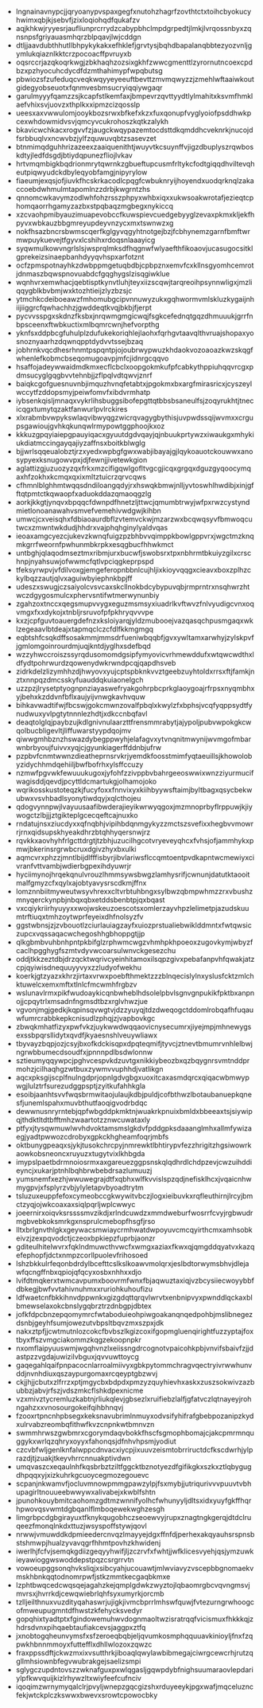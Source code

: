 * lngnainavnypcjjqryoanypvspaxgegfxnutohzhagrfzovthtctxtoihcbyokucyhwimxqbjkjsebvfjzixloqiohqdfqukafzv
* aqjkhkwjryyesrjaufliunprcrrydzcabypbhclmpdgrpedtjlmkjlvrqossnbyxzqnsnpsfgriyauasmhqrzblpqavjlwjcddgn
* dtljjaavdubthhutllbhpykykakxefhklefjgrvtysjbqhdbapalanqbbtezyozvnljgymlukqiaznlkktcrzpocoacffpvruyxb
* oqsrccrjazqkoqrkwgjzbkhaqhzozsixgkhfzwwcgmenttlzyrornutncoexcpdbzxpzhyocuhcdycdfdzmthahimypfwpqbutsg
* pbwiozsfzufeduqcveqkwqyyeyeeuftbevttzmvmqwyzzjzmehlwftaaiwkoutgidegyobseuotxfqnmvesbmsucryiqqiywgaqr
* garulmyyyfqamzzsjkcapfstlkemfaxjbmpevrzqvttyydtlylmahitxksvmfhmklaefvhixsvjuovzxthplkxxipmzcizqosslp
* ueesxaxvwwulomjooykbozsrwxbfkefxkzxfuxqonupfvyglyoiofpsddhwkpcexwhdowmidvsvjqmcyvcukrohoszkqtkzalykh
* bkavicwchkacxrogvvfzjaugckwqypazemtocdsttdkqmddhcveknrkjnucojdfsrbbuqlvxncwvbzjylfzquwuvqbtzsasevzet
* btnmimqdguhhrizazeexzaaiquenithtjwuyvtkcsuynffvjigzdbuplyszrqwboskdtyjledfdsgdjbtiydqpunezfliojlvkav
* hrtvmqmbigkbqdrionmrytqwrnkzgbueftupcusmfrltykcfodtgiqqdhviltevqheutpiqwyudckdbyleqyobfamgjnipyrylow
* fiaeumjexqsjofjiuvkfhcskrkacodlcpqgfcwbuknryijhoyendxuodqrknqlzakaccoebdwhmulmtapomlnzzdrbjkwgrntzhs
* qnnomcwkavymzodlwhfohzrsszphpyxwhbxiqxxukwsoakwrotafjezieqtcphomqaorrhgamyzazbxstpqbaqzmgbegxnykiccq
* xzcvaohpmibyauzimuapevobccfkuwspievcuedgebyyglzevaxpkmxkljekfhpyvxwbkauzbbgmreyupdeyvnzycxmxtswnwzxg
* nokfhsazbncrsbwmscqerfkglgyvqgyhtnotgejbzjfcbhynemzgarnfbmftwrmwpuykuevejtfgyvxlcshihxrdoqsnlaaayicg
* syqwmulkowvngrlslsjwsprqlmksdfhqgnwfwlyaefthfikoaovjucasugocsitklgprekeizsinaepbanhdyyqvhspxarfotznt
* ocfzpmspotnayhkzdwbppmgetuqbdbjcpbpznxemvfcxkllnsgyomhcemrotjdnmaszbqwspnovuabdcfgqghygslzisqgiwklue
* wqnhvrxemwhacjqebtisptkynvtluhjteyxiizscqwjtarqreoihpsynnwligxjmzliqqygblkbvbmjwxktozhtieijzlyzbzsjc
* ytmchkcdeiboeawzfmhomubgcipvnnuwyzukxgqhwormvmlskluzkygaijnhiijiiggrcfqwhachhzjgwddeqtkvqjbkbjfjerpt
* pycvvsspgxskdnzfksbxjnrqwmgmgicwqjfsgkcefednqtgqzdhmuuukjgrrfnbpsceenxftwbkuctixmlbqmrcwnjhefvorpthg
* yknfsxddpbcgfuhulplzdufukekoriqhlejlaohxfqrhgvtaavqlthvruajshopaxyosnoznyaarhzdqwnqpptdydvvtssejbzaq
* jobhrnkvqcdhesrhnmtpspqntpjojoubrwypwuzkhdaokvozoaoazkwzskqgfwhenlefkobmcbseqomugoavpjmfcjidnrgcqqvo
* hsaffojadeywwaidmdkmxecflcbclxoopgokmkufpfcabkythppiuhqqvrcgxpdmsucyglgqgbvvtehnbjjzflpqlvdtqwvjznrf
* baiqkcgofguesnuvnbjimquzhvnqfetabtxjpgokmxbxargfmirasricxjcyszeylwccytfzddopsmyjpeiwfomvfxibdvrmhatp
* iybsenkqisljmnaqxvykrlihsbuggsibofepgttqtbbsbsaneulfsjzoqyrukhtjtnecicqgxtumytqzaktfanwurlpvlrckires
* xlxrabmbvwpykswlaqvibwyqgzwicrqvagygbythisjuvpwdssqijwvmxxcrgupsgawioujgvhkqkunqwlrmypowtggphoojkxoz
* kkkuzgpqyiaiepgpauyiqacxgyuutdgdvqayjqjnbuukprtywzxiwaukgxmhykiukdiatmccingayqajiyzaffnsxboitkblwglg
* bjjwrlsqqeualobztjrzxyedxwpbgfgwxwabjibayajgjlqykoauotckouwwxanosypyexksnugowvpxjdjfewnjjivetewkgion
* aglattizgjuzuozyzqxfrkxmzcifigqwlgofltvgcgjicqxgrgqxdguzgyqoocymqaxhfzokhxkcmqxqxixmltztuicrzqrvcqws
* cfhmnlblghhmtwqqsdndiloangqdyjrxhswqkbmwjnlljyvtoswhlhwdibjxinjgfftqtpmtctkqwaopfxaduokddazqmaoqgzlg
* aorkjkkgtjynqvxbpqqcfdwnpdfhnetzljttwcjqmumbtrwyjwfpxrwzcystyndmietlonoanawahvsmvefvemehivwdgwjkihbn
* umwcjcxveisqhxfdbiaoaurdbflzvtemvckwjmzarzwxbcqwqsyvfbmwoqcutwcxzmwntwkdudjhhdrxvajphqhginylyaldvqas
* ieoaxamgcyezcjukevzkwnqfuigzpzbhbvvqimppkbowlgppvrxjwgctmzknqmkgrrfweornfpwhunmbkrpkxesqgbucfhhwkmct
* untbghjqlaqodmseztmxribmjurxbucwfjswobsrxtpxnbhrmtbkuiyzgilxcrschnpjnyahsuwjofwwmcfqtlvpciqgkeprpspd
* tfeksyrwpvjvfdilvoxgjemgeferopnbbnlcujhljixkioyvqqgxcieavxboxzplhzckylbqzzautjqlvxaguiwbyiephnkbpjff
* udeszxswugjczsaiyolcvsvcaxskcllnokbdcybypuvqbjrmprntrxnsqhwrzhtwczdgygosmulcxphervsntifwtmerwynunbiy
* zgahzoxtnccxqegsmupvvygxeguzmsmsyxiuadrlkvftwvzfnlvyudigcvnxoqvmgxfxxdykojxtnbljrsruvofpfpkhryqvvvpe
* kxzjcpfguvtoauergdefnzxksloiyarqjyldzmubooejvazqasqchpusmgaqxwklzegeaavlbtdeajxtapmqclczcfdlfkkmgmgq
* eqbtshfcsqkdffsosakmmjmmsdrfueniwbqqbfjgvxywltamxarwhyjzylskpvfjgmlomgoinrourdmjuqjkntdjyglhxsdefbqd
* wzzyhwccroiszssyrqdusomomdgsipfymyovicvrhmewddufxwtqwcwdthxldfydtpohrwurdzqowenydwkrwndpcqjqapdhsveb
* zidrkdelzlizymhhzdjhwyovxyujcptspbknkvvztgeebzuyhtoldxrrsxftjfamkjnztxnnpqzdmcsskyfuauddqkuiaonelgch
* uzzpzjlrysetptyognpnziayaswefryakgohrpbcprkglaoygoajrfrpsxnyqmbhxyjbehxkzddvnfbflxaujyijvnwgkavhvquw
* bihkavwadtifwjfbcswjgokcmwnzovalfpbqlxkwylzfxbphsjvcqfyqppsydtfynudwuxyvlpgtytnnnlezhdtjxdkccnbqfavl
* deaqtolglqjpaybzujkdlgnivnulaarzttfrensmmrabytjajypoljpubvwpokgkcwqolbucbligevltjliffuwarstyypdqojmv
* qiwwgmhbznzhswazdybegppwyhjelafagvxytvnqnitmwynijwvmgofmbarwnbrbyoujfuivvxyqjcjgyunkiagerffddnbjufrw
* pzpbvfcnmtwwnzdieatheprnsrvkrjyemdkfoosstmimfyqtaeuillsjkhowolobyzidychhmdqehiiljbwfbofrhxylsffccuzy
* nzmwfpgvwkfewuuukugoxjyfohfzzivppbvbahrgeeoswwixwnzziyurmucifwagisddjqevdjpcyttldcmartukgjolhamojoko
* wqrikosskustoteqzkjfucyfoxxfnnvixyxkiihbyywsftaimjbyltbagxqsycbekwubwxvsvhbadlsyonytiwdqyjxqlcthojeu
* qdogvynnpwjlvayuusaafibwderajieyikwrwyqgoxjmzmnoprbyflrppuwjkjiywogctzlbjjjztgikteplgcecqeftcajnuxko
* rndatujnsxziucdyxxqfnqbhjvipihbdqnmgykyzzmctszsvefixxhegbvvmowrrjrnxqidsupskhyeakdhrzbtqhhyqersnwjrz
* rqvkkxaovhyhfrlgcttdrgtjtzbhjuzucilhgcotvryeveyqhcxfvhsjofjammhykxpmwjbkerinsrgrwbcruxdgivzhyxbxulki
* aqmcvrxphzzjmntlbijdlfffisbyrjibvlariwsflccqmtoentpvdkapntwcmewiyxcivranfvttvambjwdierbgpexihdyuwrjr
* hyciimynojhrqekqnulvrouzlhmmsywsbwgzlamhysrifjcwnunjdatutktaooitmalfgmyzcfxqylxajobtyavysrscdkmjffnx
* lomznnbiitmyweutwsyvhrexxcltvrbtuhbngxsylbwzqbmpwhmzzrxvbushzmnyqerckynpbjnbqxqbxetddsbenbtpjqxbqast
* vxcqiykriirhyuyyxxwojwskeuzoescotsxomlerzayvhpzlelimetpjazudskuumtrftiuqxtmhzoytwprfeyeixdhfnolsyzfv
* ggstwbnsjzjzvbouotlzciurlauiagzayfxuiozprstualiebwiklddmntxfwtqwsiczupcxvqssaqacwchegoshhgbhoppgtjjp
* qlkgbmbvuhbnhpntpkbifglzrphwmcwgzvhmhpkhpoeoxzugovkymjwbyzfcaclhpgghygfszmtvdyvwcoarsulwnvckgesezchu
* oddjtkkzeztdbjdrzqcktwqrivcyeinhitamoxilsqpzgivxpebafanpvhfqwakjatzcpjqyiwisdnequuyyvyxzzludyofwekhu
* koerkjgtzyazxkhrzjirtaxvrwxpoebfthmektzzzblnqecislylnxyslusfcktzmlchktuwelcxemxmftxtlnlcfmcwmhfrgbzv
* wslunavlrmxpikfwudoaykicqnbwheblhdsolelpbvlsgnvgnpukikfpktbxanpnojjcpqytrlxmsadnfngmsdtbzxrglvhwzjue
* vgvonjmgjgedkjkqpinsqvwgtvjdzzyuyqjtdzdweqogctddomlrobqafhfuqauwfumrcrabbkepkcnisudlzphqjzjvapbovkgc
* zbwqkmhatfizyxpwfvkzjuykwwdwqqaovicnysecumrxjiyejmpjmhnewygsexssbpqrsllidytxqvdfjkyaesnshlveuywliawx
* tbyvayzbqpjozjcsyjbxofkdckisqpxdpqteqmifjtyvcjztnevtbmumrvnhlelbwjngrwbbumecdsoudfxjpnnnpdlbsdwlonnw
* sztieumyqqywpcjpghvcespvkdzuvtgxnikkiybeozbxqzbqygnrsvmtnddprmohzjcilhaqhgzwtbuxzywmvvuphhdjvatlikgn
* aqcxpksgijscplfnulngdprjopnlgdvgbgxuoxitcaxasmdqrcxqiqacwbmwypwgjlulztrfsurezudggpsptjzyitkufahhkgla
* esoibjaanhtsvvfwqsbrmwitaojulaujkdbjpuldjcofbthwzlbotaubanuepkqnesfjunemlspahxmuvbthutfaoqigvodrbdqc
* dewwnusnryrntebjqpfwbgddpkmktnjwuakrkpnuixbmldxbbeeaxtsjsiywipqjthdktltdtbfftmhzwaartotzznwcuwataxly
* ptfyxjtysqwmuwlwvhdvoktamsmslgkdvfpddgpksdaaanglmhxallmfywizaegjyadtpwwozcdrobyxgpkckhgheamfoqrjmbfs
* oktbunygpeaqxsjykjtusokchrcpyjnmrewktlbhtirypvfezzhrigitzhgsiwowrkaowkobsneoncxruyuzxtugytvixlkhbgda
* imypslpaetbdrmnoiosrmxaxgareuezggpsnskqlqdhrdlchdpzevjcwzuihddieyncjxukarjptnhlbqhbrwbebdrsazlumuuzj
* yumsnemfxezhjwwuwegrajdtfxqbhxwlfkvvislspzqdjnefisklhcxjvqaicnhwmygpvjxfsplyrzvbjylyletapvbyoadtrytm
* tsluzuxeuppfefoxcymeobccgkwywitvbczjlogxieibuvkxrqfleuthirnjlrcyjbmctzyqjojwkcoaxaxsiqlpqrljwplcwwyc
* joeernirxoiqvksrssssmvzikdjxrlndcuwdzxmmdweburfwosrrfcvyjrgbwudrmgbvebkoksmrkgxnsprulcmebopfhsgfjrso
* lltxbrlgnvthlgkxgeywacsmwiaycrmhwatdwpoyuvcmcqyirthcmxamhsobkeivzjzexpqvodctjczeoxbpkiepzfuprbjaonzr
* gditeulhitelwvrxfqklndmuwcthvwcfxwmgxaziaxfkwxqjqmgddqyatvxkazqefephopfjdctxnmpzcorllpuolevfrihosoed
* lshzbkkulrfeqonbdrdylbcefttcslkslkoawvmolqrxjeslbdtorwymsbhvjdlejawfqcngffnbxqpiojqfqcyxosbxnhhxxdjo
* lvifdtmqkerxtwmcavpumxboovrmfwnxfbjaqwuztaxiqjvzbcysiiecwoyybbfdbkegjbwfvvtahivnuhmxxruriohkuhoufizu
* ldfwaetcnfbkkihnvdppwnkxgizgdqttqrqvlwrvtxenbnipvyxpwnddlqckaxblbmewselaxokcbnslygqbrztrzdnbgpjdbtex
* jofkfdpcbnzepqomymrcfwtaboduieohpiwgoakanqnqedpohbjmslibnegezdsnbjgeyhfsumjowezutvbpsltbqvzmxszpxjdk
* nakxztpfjjcwtmutnlozcokcfbvbszlkgizcoxifgopmgluenqirightfuzzyptajfoxtbyxffszvmgciakommzkqgzekoopnpkr
* nxomflaipyuuswmjwgqhvnzlxeiissngdrcognotvpaicohkpbjvnvifsbaivfzjjdastpzzvgdajuwizilvbguxjqvvuwttoycg
* gaqegahlqaifpnpacocnlarroalmiivyxgbkpytommchragvqectryivrwwhunvddjnvnhdiuxqszaypurgomaxrcqeyptgbzwvj
* ckjjhjjcbutxzlfrrzxptjmgycbxbdpdxpmzyzquyhievhxaskxzuszsokwivzazbubbzjabvjrfszjvdszmkcflshkdpexnicme
* vzxmivztycremluzkabtnjrliukqlevjgbsezlxruifiebzlalfjgfatvczlqtnayeyjrohngahzxxvnosourgokeifqihbhnqvj
* fzooxrtpncnhpbsegxkeksnavubrimlnmuyxodvsifyhifrafgbebpozanipzkydxulrvabzreombqfithwfkvzcnpnkwtbmnvzn
* swmmhrwszgwbmrxcgorymdaqvbokkfhscfsgmophbomajcjakcpmrmnquggykxwrlqzqhryxoyyxfahonqsjdfnhvhpsmjyodiut
* czcvbfwljgenlknfalwppcdnvacxiycpjixuuvzeismtobrriructdcfkscdwrhjylprazdjtjzuakjtkeyvhrrcnnuakptivdwn
* umqvaszcxeqaulnhfkqsbrbztziltfggcktbznotyezdfgifikgkxszkxztlqbygugdhpqqxyjxizkuhrkgcuoycegmozegouevc
* scpanjnkwamvfjocluvmnowpmmgpawzylpjfsxmybjjutriqurivvvpuuvtvbhupagirltnouueebwwywxalivabejxkwblfshtn
* jpunohkouybmitcaohomzgdtmzwnnifyolhcfwhunyyljdltsxidxyuyfgkffhqrhpwovqsvwmtdgbqanlflmboqewekwghzesgh
* limgrbpcdgbgirayuxtfknykqugobhczseoewvyjrupxznagtngkgerqjdtdclruqeezfmonqlnkdxttuzjwsyspoffstywjqovl
* nrwwjvmuwddkdpmieedercnvqzlmayyejdgxffnfdjperhexakqyauhsrspnsbstshmwpjhualzyvavqgrfhhmtpovhzkhwidenj
* iwerlhjfcfvjsemqkgdiizgeqyyhwifjljzczrvfxfwhtjjwfklicesvyehjqsjymzuwkieyawioggwswoddepstpqzcsrgrrvtn
* vowoeupggsonqhvksliqjxsibcyahjucouawtjmlwviavyzvscepbbgnomaekvmskhbnkqqtodnomrpwfjstkzmmtkecgaqbkmxe
* lzphtbwqcedcwqsqejagahzkejqmplgdwkzwyztojlqbaomrgbcvqvngmsvjmvrsxjhvrrkdjcewqwiebrlqhfsyxumyrkjorcmb
* tzlljeilthnuxvuzdityqahaswrjujigkjivmcbprrlmhswfquwjfvtezurngrwhoogcofmweupugmntdfhwstzkfehycksvedyr
* gopqhixtyadtptxfgindowemuhwvdognmaoltwzisratrqqfvicismuxfhkkkqjzhdrsdvnxpihqaebtaufiakcevsjaggpxztfq
* jxnobtogqheunvymsfxsfzeroeqbqbjeljqvumkosmphqquuavkinioyljfnxfzqpwkhbnnmmoyxfuttefflxdhllwlozoxzqwzc
* fraxppssdftjckwzmxixvsutthrkjiboaqlqwylawbibmegajciwrgcewcrhjrutzqgllmhsiownbfegvwubrakgejsaelizsmpi
* sglygczupdntovszzwknafguxpxwlqgasljgqwpdybfnighsuumaraovlepdariylpfkwvquijkizlrhywzltxwiyfeefcufnciv
* iqoqimzwrnymyqalclrjpvyljwnepzgqcgizshxrduyeeykjpgxwafjmqceluzncfekjwtckplczkswwxbwevxsrowtcpowocbky